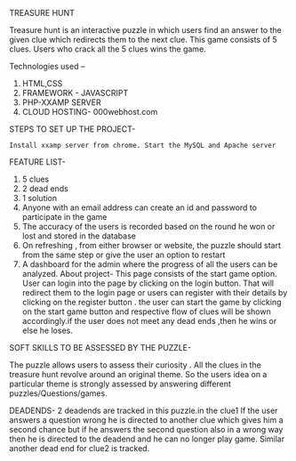 

TREASURE HUNT


Treasure hunt is an interactive puzzle in which users find an answer to the given clue which redirects them to the next clue. This game consists of 5 clues. Users who crack all the 5 clues wins the game.


Technologies used – 

1)	HTML,CSS
2)	FRAMEWORK - JAVASCRIPT
3)	PHP-XXAMP SERVER
4)	CLOUD HOSTING- 000webhost.com



STEPS TO SET UP THE PROJECT-
	
	Install xxamp server from chrome. Start the MySQL and Apache server
FEATURE LIST-
1)	5 clues
2)	2 dead ends
3)	1 solution
4)	Anyone with an email address can create an id and password to participate in the game
5)	The accuracy of the users is recorded based on the round he won or lost and stored in the database
6)	On refreshing , from either browser or website, the puzzle should start from the same step or give the user an option to restart
7)	A dashboard for the admin where the progress of all the users can be analyzed.
About project-
This page consists of the start game option. User can login into the page by clicking on the login button. That will redirect them to the login page or users can register with their details by clicking on the register button . the user can start the game by clicking on the start game button and respective flow of clues will be shown accordingly.if the user does not meet any dead ends ,then he wins or else he loses.

SOFT SKILLS TO BE ASSESSED BY THE PUZZLE-

The puzzle allows users to assess their curiosity . All the clues in the treasure hunt revolve around an original theme. So the users idea on a particular theme is strongly assessed by answering different puzzles/Questions/games.



DEADENDS-
2 deadends are tracked in this puzzle.in the clue1 If the user answers a question wrong he is directed to another clue which gives him a second chance but if he answers the second question also in a wrong way then he is directed to the deadend and he can no longer play game.
Similar another dead end for clue2 is tracked.

